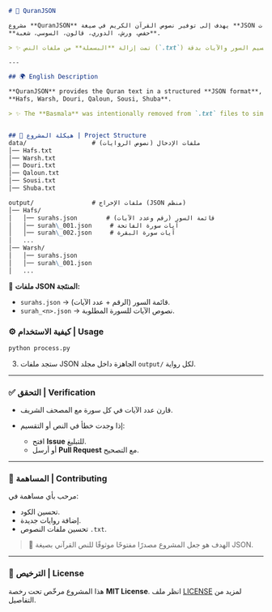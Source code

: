 

```markdown
# 📖 QuranJSON

مشروع **QuranJSON** يهدف إلى توفير نصوص القرآن الكريم في صيغة **JSON منظمة** مع دعم عدة روايات:  
**حفص، ورش، الدوري، قالون، السوسي، شعبة**.  

> ✨ تمت إزالة **البسملة** من ملفات النص (`.txt`) لتسهيل عملية تقسيم السور والآيات بدقة.

---

## 🌍 English Description

**QuranJSON** provides the Quran text in a structured **JSON format**, supporting multiple recitations:  
**Hafs, Warsh, Douri, Qaloun, Sousi, Shuba**.  

> ✨ The **Basmala** was intentionally removed from `.txt` files to simplify surah and ayah splitting.


## 📂 هيكلة المشروع | Project Structure
data/                  # ملفات الإدخال (نصوص الروايات)
│── Hafs.txt
│── Warsh.txt
│── Douri.txt
│── Qaloun.txt
│── Sousi.txt
│── Shuba.txt

output/                # ملفات الإخراج (JSON منظم)
│── Hafs/
│   │── surahs.json        # قائمة السور (رقم وعدد الآيات)
│   │── surah\_001.json     # آيات سورة الفاتحة
│   │── surah\_002.json     # آيات سورة البقرة
│   ...
│── Warsh/
│   │── surahs.json
│   │── surah\_001.json
│   ...

````

📌 **ملفات JSON المنتَجة:**
- `surahs.json` → قائمة السور (الرقم + عدد الآيات).  
- `surah_<n>.json` → نصوص الآيات للسورة المطلوبة.  


### ⚙️ كيفية الاستخدام | Usage

```bash
python process.py
````

3. ستجد ملفات JSON الجاهزة داخل مجلد `output/` لكل رواية.

---

### ✅ التحقق | Verification

* قارن عدد الآيات في كل سورة مع المصحف الشريف.
* إذا وجدت خطأ في النص أو التقسيم:

  * افتح **Issue** للتبليغ.
  * أو أرسل **Pull Request** مع التصحيح.

---

### 🤝 المساهمة | Contributing

مرحب بأي مساهمة في:

* تحسين الكود.
* إضافة روايات جديدة.
* تحسين ملفات النصوص `.txt`.

> 🔧 الهدف هو جعل المشروع مصدرًا مفتوحًا موثوقًا للنص القرآني بصيغة JSON.

---

### 📜 الترخيص | License

هذا المشروع مرخّص تحت رخصة **MIT License**.
انظر ملف [LICENSE](LICENSE) لمزيد من التفاصيل.